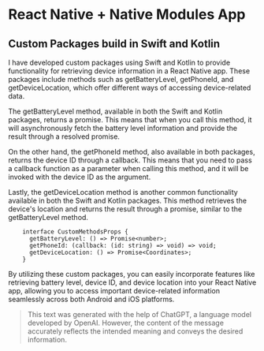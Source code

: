 # React Native + Native Modules App

## Custom Packages build in Swift and Kotlin

I have developed custom packages using Swift and Kotlin to provide functionality for retrieving device information in a React Native app. These packages include methods such as getBatteryLevel, getPhoneId, and getDeviceLocation, which offer different ways of accessing device-related data.

The getBatteryLevel method, available in both the Swift and Kotlin packages, returns a promise. This means that when you call this method, it will asynchronously fetch the battery level information and provide the result through a resolved promise.

On the other hand, the getPhoneId method, also available in both packages, returns the device ID through a callback. This means that you need to pass a callback function as a parameter when calling this method, and it will be invoked with the device ID as the argument.

Lastly, the getDeviceLocation method is another common functionality available in both the Swift and Kotlin packages. This method retrieves the device's location and returns the result through a promise, similar to the getBatteryLevel method.

```
    interface CustomMethodsProps {
      getBatteryLevel: () => Promise<number>;
      getPhoneId: (callback: (id: string) => void) => void;
      getDeviceLocation: () => Promise<Coordinates>;
    }
```

By utilizing these custom packages, you can easily incorporate features like retrieving battery level, device ID, and device location into your React Native app, allowing you to access important device-related information seamlessly across both Android and iOS platforms.

> This text was generated with the help of ChatGPT, a language model developed by OpenAI. However, the content of the message accurately reflects the intended meaning and conveys the desired information.
